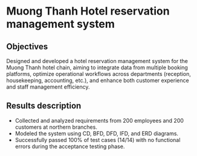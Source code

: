 # Muong Thanh Hotel reservation management system
## Objectives
Designed and developed a hotel reservation management system for the Muong Thanh hotel chain, aiming to integrate data from multiple booking platforms, optimize operational workflows across departments (reception, housekeeping, accounting, etc.), and enhance both customer experience and staff management efficiency.
## Results description
- Collected and analyzed requirements from 200 employees and 200 customers at northern branches.
- Modeled the system using CD, BFD, DFD, IFD, and ERD diagrams.
- Successfully passed 100% of test cases (14/14) with no functional errors during the acceptance testing phase.
